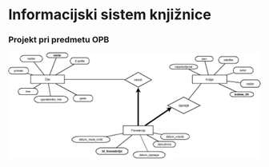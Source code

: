 # Informacijski sistem knjižnice
### Projekt pri predmetu OPB
![alt text](https://github.com/melamalej/Knjiznica/blob/master/ER_DIAGRAM.jpeg)

